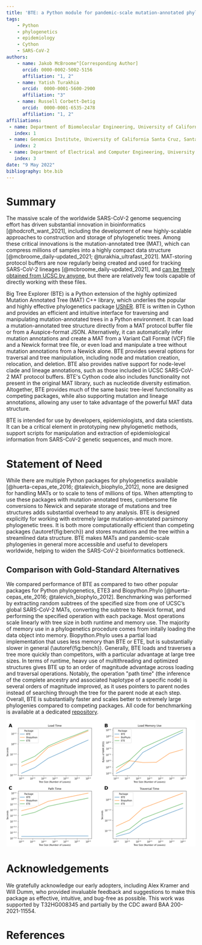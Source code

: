```yaml
---
title: 'BTE: a Python module for pandemic-scale mutation-annotated phylogenetic trees'
tags:
    - Python
    - phylogenetics
    - epidemiology
    - Cython
    - SARS-CoV-2
authors:
    - name: Jakob McBroome^[Corresponding Author]
      orcid: 0000-0002-5002-5156
      affiliation: "1, 2" 
    - name: Yatish Turakhia
      orcid:  0000-0001-5600-2900 
      affiliation: "3" 
    - name: Russell Corbett-Detig        
      orcid:  0000-0001-6535-2478 
      affiliation: "1, 2" 
affiliations:
 - name: Department of Biomolecular Engineering, University of California Santa Cruz. Santa Cruz, CA 95064, USA
   index: 1
 - name: Genomics Institute, University of California Santa Cruz, Santa Cruz, CA 95064, USA
   index: 2
 - name: Department of Electrical and Computer Engineering, University of California, San Diego; San Diego, CA 92093, USA
   index: 3
date: "9 May 2022"
bibliography: bte.bib
---
```


# Summary

The massive scale of the worldwide SARS-CoV-2 genome sequencing effort has driven substantial innovation in bioinformatics [@hodcroft_want_2021], including the development of new highly-scalable approaches to construction and storage of phylogenetic trees. Among these critical innovations is the mutation-annotated tree (MAT), which can compress millions of samples into a highly compact data structure [@mcbroome_daily-updated_2021; @turakhia_ultrafast_2021]. MAT-storing protocol buffers are now regularly being created and used for tracking SARS-CoV-2 lineages [@mcbroome_daily-updated_2021], and [can be freely obtained from UCSC by anyone](http://hgdownload.soe.ucsc.edu/goldenPath/wuhCor1/UShER_SARS-CoV-2/), but there are relatively few tools capable of directly working with these files.

Big Tree Explorer (BTE) is a Python extension of the highly optimized Mutation Annotated Tree (MAT) C++ library, which underlies the popular and highly effective phylogenetics package [UShER](https://github.com/yatisht/usher). BTE is written in Cython and provides an efficient and intuitive interface for traversing and manipulating mutation-annotated trees in a Python environment. It can load a mutation-annotated tree structure directly from a MAT protocol buffer file or from a Auspice-format JSON. Alternatively, it can automatically infer mutation annotations and create a MAT from a Variant Call Format (VCF) file and a Newick format tree file, or even load and manipulate a tree without mutation annotations from a Newick alone. BTE provides several options for traversal and tree manipulation, including node and mutation creation, relocation, and deletion. BTE also provides native support for node-level clade and lineage annotations, such as those included in UCSC SARS-CoV-2 MAT protocol buffers. BTE's Cython code also includes functionality not present in the original MAT library, such as nucleotide diversity estimation. Altogether, BTE provides much of the same basic tree-level functionality as competing packages, while also supporting mutation and lineage annotations, allowing any user to take advantage of the powerful MAT data structure.

BTE is intended for use by developers, epidemiologists, and data scientists. It can be a critical element in prototyping new phylogenetic methods, support scripts for manipulation and extraction of epidemiological information from SARS-CoV-2 genetic sequences, and much more. 

# Statement of Need

While there are multiple Python packages for phylogenetics available [@huerta-cepas_ete_2016; @talevich_biophylo_2012], none are designed for handling MATs or to scale to tens of millions of tips. When attempting to use these packages with mutation-annotated trees, cumbersome file conversions to Newick and separate storage of mutations and tree structures adds substantial overhead to any analysis. BTE is designed explicitly for working with extremely large mutation-annotated parsimony phylogenetic trees. It is both more computationally efficient than competing packages (\autoref{fig:bench}) and stores mutations and the tree within a streamlined data structure. BTE makes MATs and pandemic-scale phylogenies in general more accessible and useful to developers worldwide, helping to widen the SARS-CoV-2 bioinformatics bottleneck.

## Comparison with Gold-Standard Alternatives

We compared performance of BTE as compared to two other popular packages for Python phylogenetics, ETE3 and Biopython.Phylo [@huerta-cepas_ete_2016; @talevich_biophylo_2012]. Benchmarking was performed by extracting random subtrees of the specified size from one of UCSC’s global SARS-CoV-2 MATs, converting the subtree to Newick format, and performing the specified operation with each package. Most operations scale linearly with tree size in both runtime and memory use. The majority of memory use in a phylogenetics procedure comes from initally loading the data object into memory. Biopython.Phylo uses a partial load implementation that uses less memory than BTE or ETE, but is substantially slower in general (\autoref{fig:bench}). Generally, BTE loads and traverses a tree more quickly than competitors, with a particular advantage at large tree sizes. In terms of runtime, heavy use of multithreading and optimized structures gives BTE up to an order of magnitude advantage across loading and traversal operations. Notably, the operation "path time" (the inference of the complete ancestry and associated haplotype of a specific node) is several orders of magnitude improved, as it uses pointers to parent nodes instead of searching through the tree for the parent node at each step. Overall, BTE is substantially faster and scales better to extremely large phylogenies compared to competing packages. All code for benchmarking is available at a dedicated [repository](https://github.com/jmcbroome/bte-benchmark).

![Runtime Comparison. A: Time to load a tree of the indicated size from disk. B: Total memory consumed by loading a tree of the indicated size with each package. C: Time to traverse a tree of the indicated size (depth-first/postorder). D: Time to trace the complete ancestry of a single randomly selected leaf on a tree of the indicated size. \label{fig:bench}](benchmark_figure.png)

# Acknowledgements

We gratefully acknowledge our early adopters, including Alex Kramer and Will Dumm, who provided invaluable feedback and suggestions to make this package as effective, intuitive, and bug-free as possible. This work was supported by T32HG008345 and partially by the CDC award BAA 200-2021-11554. 

# References

